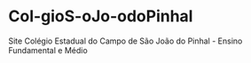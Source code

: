 # Col-gioS-oJo-odoPinhal
Site Colégio Estadual do Campo de São João do Pinhal - Ensino Fundamental e Médio
